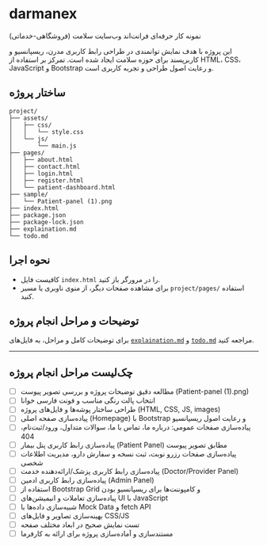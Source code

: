 # darmanex

نمونه کار حرفه‌ای فرانت‌اند وب‌سایت سلامت (فروشگاهی-خدماتی)

این پروژه با هدف نمایش توانمندی در طراحی رابط کاربری مدرن، ریسپانسیو و کاربرپسند برای حوزه سلامت ایجاد شده است. تمرکز بر استفاده از HTML، CSS، JavaScript و Bootstrap و رعایت اصول طراحی و تجربه کاربری است.

## ساختار پروژه

```
project/
├── assets/
│   ├── css/
│   │   └── style.css
│   └── js/
│       └── main.js
├── pages/
│   ├── about.html
│   ├── contact.html
│   ├── login.html
│   ├── register.html
│   └── patient-dashboard.html
├── sample/
│   └── Patient-panel (1).png
├── index.html
├── package.json
├── package-lock.json
├── explaination.md
└── todo.md
```

## نحوه اجرا

- کافیست فایل `index.html` را در مرورگر باز کنید.
- برای مشاهده صفحات دیگر، از منوی ناوبری یا مسیر `project/pages/` استفاده کنید.

## توضیحات و مراحل انجام پروژه

برای توضیحات کامل و مراحل، به فایل‌های [`explaination.md`](project/explaination.md) و [`todo.md`](project/todo.md) مراجعه کنید.

---

## چک‌لیست مراحل انجام پروژه

- [ ] مطالعه دقیق توضیحات پروژه و بررسی تصویر پیوست (Patient-panel (1).png)
- [ ] انتخاب پالت رنگی مناسب و فونت فارسی خوانا
- [ ] طراحی ساختار پوشه‌ها و فایل‌های پروژه (HTML, CSS, JS, images)
- [ ] پیاده‌سازی صفحه اصلی (Homepage) با Bootstrap و رعایت اصول ریسپانسیو
- [ ] پیاده‌سازی صفحات عمومی: درباره ما، تماس با ما، سوالات متداول، ورود/ثبت‌نام، 404
- [ ] پیاده‌سازی رابط کاربری پنل بیمار (Patient Panel) مطابق تصویر پیوست
- [ ] پیاده‌سازی صفحات رزرو نوبت، ثبت نسخه و سفارش دارو، مدیریت اطلاعات شخصی
- [ ] پیاده‌سازی رابط کاربری پزشک/ارائه‌دهنده خدمت (Doctor/Provider Panel)
- [ ] پیاده‌سازی رابط کاربری ادمین (Admin Panel)
- [ ] استفاده از Bootstrap Grid و کامپوننت‌ها برای ریسپانسیو بودن
- [ ] پیاده‌سازی تعاملات و انیمیشن‌های UI با JavaScript
- [ ] شبیه‌سازی داده‌ها با Mock Data و fetch API
- [ ] بهینه‌سازی تصاویر و فایل‌های CSS/JS
- [ ] تست نمایش صحیح در ابعاد مختلف صفحه
- [ ] مستندسازی و آماده‌سازی پروژه برای ارائه به کارفرما 